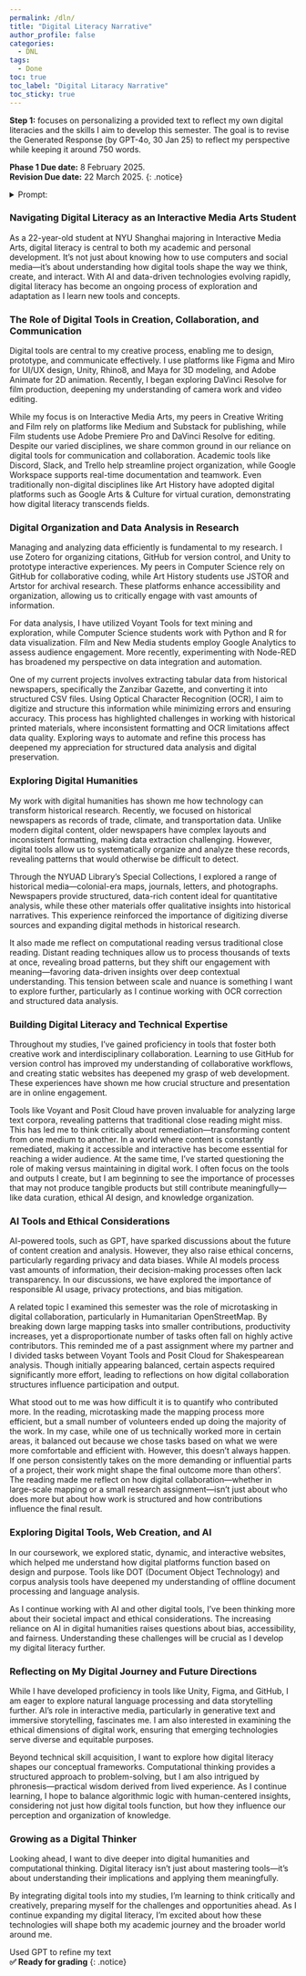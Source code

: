```yaml
---
permalink: /dln/
title: "Digital Literacy Narrative"
author_profile: false
categories:
  - DNL
tags:
  - Done
toc: true
toc_label: "Digital Litaracy Narrative"
toc_sticky: true
---
```

**Step 1:** focuses on personalizing a provided text to reflect my own digital literacies and the skills I aim to develop this semester. The goal is to revise the Generated Response (by GPT-4o, 30 Jan 25) to reflect my perspective while keeping it around 750 words.

**Phase 1 Due date:** 8 February 2025.
<br/>
**Revision Due date:** 22 March 2025.
{: .notice}

<!-- Collapsible -->
<details>
<summary> Prompt: </summary>
Write a 750 word reflection on digital literacy from the perspective of a 20 year old university student at a liberal arts university. Include strategies they might already know how to employ in their daily and academic lives for content creation, social interaction, as well as any platforms or software they use for research data management as well as data manipulation and analysis. Consider the different skill sets in the room given all the interdisciplinary majors ( in different fields such as Computer Science, Interactive Media, Film and New Media, Literature or Creative Writing, Art and Art History). Reflect on how digital humanities might offer new horizons on what they are studying, how collaboration might offer new avenues for developing their “computational thinking” that is in the sense of Berry and Fagerjord (A cognitive practice involving practical wisdom and reflection on computation) and how they can learn about new ways of approaching data and the world of AI. Offer critical reflection on your current abilities, what you are what you are discovering in the course as well as what kinds of new ways of thinking you would like to explore.*
</details>

### Navigating Digital Literacy as an Interactive Media Arts Student
As a 22-year-old student at NYU Shanghai majoring in Interactive Media Arts, digital literacy is central to both my academic and personal development. It’s not just about knowing how to use computers and social media—it’s about understanding how digital tools shape the way we think, create, and interact. With AI and data-driven technologies evolving rapidly, digital literacy has become an ongoing process of exploration and adaptation as I learn new tools and concepts.

### The Role of Digital Tools in Creation, Collaboration, and Communication
Digital tools are central to my creative process, enabling me to design, prototype, and communicate effectively. I use platforms like Figma and Miro for UI/UX design, Unity, Rhino8, and Maya for 3D modeling, and Adobe Animate for 2D animation. Recently, I began exploring DaVinci Resolve for film production, deepening my understanding of camera work and video editing.

While my focus is on Interactive Media Arts, my peers in Creative Writing and Film rely on platforms like Medium and Substack for publishing, while Film students use Adobe Premiere Pro and DaVinci Resolve for editing. Despite our varied disciplines, we share common ground in our reliance on digital tools for communication and collaboration. Academic tools like Discord, Slack, and Trello help streamline project organization, while Google Workspace supports real-time documentation and teamwork. Even traditionally non-digital disciplines like Art History have adopted digital platforms such as Google Arts & Culture for virtual curation, demonstrating how digital literacy transcends fields.

### Digital Organization and Data Analysis in Research
Managing and analyzing data efficiently is fundamental to my research. I use Zotero for organizing citations, GitHub for version control, and Unity to prototype interactive experiences. My peers in Computer Science rely on GitHub for collaborative coding, while Art History students use JSTOR and Artstor for archival research. These platforms enhance accessibility and organization, allowing us to critically engage with vast amounts of information.

For data analysis, I have utilized Voyant Tools for text mining and exploration, while Computer Science students work with Python and R for data visualization. Film and New Media students employ Google Analytics to assess audience engagement. More recently, experimenting with Node-RED has broadened my perspective on data integration and automation.

One of my current projects involves extracting tabular data from historical newspapers, specifically the Zanzibar Gazette, and converting it into structured CSV files. Using Optical Character Recognition (OCR), I aim to digitize and structure this information while minimizing errors and ensuring accuracy. This process has highlighted challenges in working with historical printed materials, where inconsistent formatting and OCR limitations affect data quality. Exploring ways to automate and refine this process has deepened my appreciation for structured data analysis and digital preservation.

### Exploring Digital Humanities
My work with digital humanities has shown me how technology can transform historical research. Recently, we focused on historical newspapers as records of trade, climate, and transportation data. Unlike modern digital content, older newspapers have complex layouts and inconsistent formatting, making data extraction challenging. However, digital tools allow us to systematically organize and analyze these records, revealing patterns that would otherwise be difficult to detect.

Through the NYUAD Library’s Special Collections, I explored a range of historical media—colonial-era maps, journals, letters, and photographs. Newspapers provide structured, data-rich content ideal for quantitative analysis, while these other materials offer qualitative insights into historical narratives. This experience reinforced the importance of digitizing diverse sources and expanding digital methods in historical research.

It also made me reflect on computational reading versus traditional close reading. Distant reading techniques allow us to process thousands of texts at once, revealing broad patterns, but they shift our engagement with meaning—favoring data-driven insights over deep contextual understanding. This tension between scale and nuance is something I want to explore further, particularly as I continue working with OCR correction and structured data analysis.

### Building Digital Literacy and Technical Expertise
Throughout my studies, I’ve gained proficiency in tools that foster both creative work and interdisciplinary collaboration. Learning to use GitHub for version control has improved my understanding of collaborative workflows, and creating static websites has deepened my grasp of web development. These experiences have shown me how crucial structure and presentation are in online engagement.

Tools like Voyant and Posit Cloud have proven invaluable for analyzing large text corpora, revealing patterns that traditional close reading might miss. This has led me to think critically about remediation—transforming content from one medium to another. In a world where content is constantly remediated, making it accessible and interactive has become essential for reaching a wider audience. At the same time, I’ve started questioning the role of making versus maintaining in digital work. I often focus on the tools and outputs I create, but I am beginning to see the importance of processes that may not produce tangible products but still contribute meaningfully—like data curation, ethical AI design, and knowledge organization.

### AI Tools and Ethical Considerations
AI-powered tools, such as GPT, have sparked discussions about the future of content creation and analysis. However, they also raise ethical concerns, particularly regarding privacy and data biases. While AI models process vast amounts of information, their decision-making processes often lack transparency. In our discussions, we have explored the importance of responsible AI usage, privacy protections, and bias mitigation.

A related topic I examined this semester was the role of microtasking in digital collaboration, particularly in Humanitarian OpenStreetMap. By breaking down large mapping tasks into smaller contributions, productivity increases, yet a disproportionate number of tasks often fall on highly active contributors. This reminded me of a past assignment where my partner and I divided tasks between Voyant Tools and Posit Cloud for Shakespearean analysis. Though initially appearing balanced, certain aspects required significantly more effort, leading to reflections on how digital collaboration structures influence participation and output.

 What stood out to me was how difficult it is to quantify who contributed more. In the reading, microtasking made the mapping process more efficient, but a small number of volunteers ended up doing the majority of the work. In my case, while one of us technically worked more in certain areas, it balanced out because we chose tasks based on what we were more comfortable and efficient with. However, this doesn’t always happen. If one person consistently takes on the more demanding or influential parts of a project, their work might shape the final outcome more than others’. The reading made me reflect on how digital collaboration—whether in large-scale mapping or a small research assignment—isn’t just about who does more but about how work is structured and how contributions influence the final result.

### Exploring Digital Tools, Web Creation, and AI
In our coursework, we explored static, dynamic, and interactive websites, which helped me understand how digital platforms function based on design and purpose. Tools like DOT (Document Object Technology) and corpus analysis tools have deepened my understanding of offline document processing and language analysis.

As I continue working with AI and other digital tools, I’ve been thinking more about their societal impact and ethical considerations. The increasing reliance on AI in digital humanities raises questions about bias, accessibility, and fairness. Understanding these challenges will be crucial as I develop my digital literacy further.

### Reflecting on My Digital Journey and Future Directions
While I have developed proficiency in tools like Unity, Figma, and GitHub, I am eager to explore natural language processing and data storytelling further. AI’s role in interactive media, particularly in generative text and immersive storytelling, fascinates me. I am also interested in examining the ethical dimensions of digital work, ensuring that emerging technologies serve diverse and equitable purposes.

Beyond technical skill acquisition, I want to explore how digital literacy shapes our conceptual frameworks. Computational thinking provides a structured approach to problem-solving, but I am also intrigued by phronesis—practical wisdom derived from lived experience. As I continue learning, I hope to balance algorithmic logic with human-centered insights, considering not just how digital tools function, but how they influence our perception and organization of knowledge.

### Growing as a Digital Thinker
Looking ahead, I want to dive deeper into digital humanities and computational thinking. Digital literacy isn’t just about mastering tools—it’s about understanding their implications and applying them meaningfully.

By integrating digital tools into my studies, I’m learning to think critically and creatively, preparing myself for the challenges and opportunities ahead. As I continue expanding my digital literacy, I’m excited about how these technologies will shape both my academic journey and the broader world around me.

Used GPT to refine my text
<br/>
**✅ Ready for grading**
{: .notice}